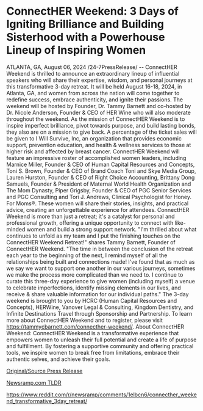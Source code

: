 # ConnectHER Weekend: 3 Days of Igniting Brilliance and Building Sisterhood with a Powerhouse Lineup of Inspiring Women

ATLANTA, GA, August 06, 2024 /24-7PressRelease/ -- ConnectHER Weekend is thrilled to announce an extraordinary lineup of influential speakers who will share their expertise, wisdom, and personal journeys at this transformative 3-day retreat. It will be held August 16-18, 2024, in Atlanta, GA, and women from across the nation will come together to redefine success, embrace authenticity, and ignite their passions. The weekend will be hosted by Founder, Dr. Tammy Barnett and co-hosted by Dr. Nicole Anderson, Founder & CEO of HER Wine who will also moderate throughout the weekend. As the mission of ConnectHER Weekend is to inspire imperfect brilliance, pivot towards purpose, and build lasting bonds, they also are on a mission to give back. A percentage of the ticket sales will be given to I Will Survive, Inc, an organization that provides economic support, prevention education, and health & wellness services to those at higher risk and affected by breast cancer.  ConnectHER Weekend will feature an impressive roster of accomplished women leaders, including Marnice Miller, Founder & CEO of Human Capital Resources and Concepts, Toni S. Brown, Founder & CEO of Brand Coach Toni and Skye Media Group, Lauren Hurston, Founder & CEO of Right Choice Accounting, Brittany Dong Samuels, Founder & President of Maternal World Health Organization and The Mom Dynasty, Piper Grigsby, Founder & CEO of PGC Senior Services and PGC Consulting and Tori J. Andrews, Clinical Psychologist for Honey. For Moms®.   These women will share their stories, insights, and practical advice, creating an unforgettable experience for attendees. ConnectHER Weekend is more than just a retreat; it's a catalyst for personal and professional growth, offering a unique opportunity to connect with like-minded women and build a strong support network.   "I'm thrilled about what continues to unfold as my team and I put the finishing touches on the ConnectHER Weekend Retreat!" shares Tammy Barnett, Founder of ConnectHER Weekend. "The time in between the conclusion of the retreat each year to the beginning of the next, I remind myself of all the relationships being built and connections made! I've found that as much as we say we want to support one another in our various journeys, sometimes we make the process more complicated than we need to. I continue to curate this three-day experience to give women (including myself) a venue to celebrate imperfections, identify missing elements in our lives, and receive & share valuable information for our individual paths."  The 3-day weekend is brought to you by HCRC (Human Capital Resources and Concepts), HERWine, Vanover Legal & Consulting, Kingdom Dentistry, and Infinite Destinations Travel through Sponsorship and Partnership.  To learn more about ConnectHER Weekend and to register, please visit https://tammycbarnett.com/connecther-weekend/.  About ConnectHER Weekend: ConnectHER Weekend is a transformative experience that empowers women to unleash their full potential and create a life of purpose and fulfillment. By fostering a supportive community and offering practical tools, we inspire women to break free from limitations, embrace their authentic selves, and achieve their goals. 

[Original/Source Press Release](https://www.24-7pressrelease.com/press-release/513155/connecther-weekend-3-days-of-igniting-brilliance-and-building-sisterhood-with-a-powerhouse-lineup-of-inspiring-women)
                    

[Newsramp.com TLDR](None) 

https://www.reddit.com/r/newsramp/comments/1elbcn6/connecther_weekend_transformative_3day_retreat/